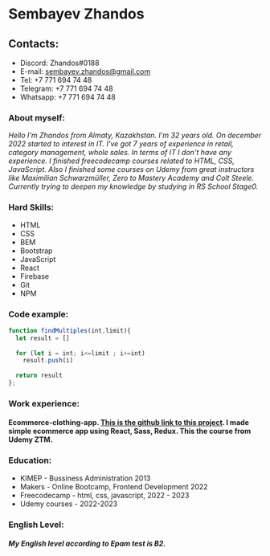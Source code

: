 # Sembayev Zhandos<br>
## Contacts:<br>
* Discord: Zhandos#0188<br>
* E-mail: sembayev.zhandos@gmail.com<br>
* Tel: +7 771 694 74 48<br>
* Telegram: +7 771 694 74 48<br>
* Whatsapp: +7 771 694 74 48<br>

### About myself:<br>
*Hello I'm Zhandos from Almaty, Kazakhstan. I'm 32 years old. On december 2022 started to interest in IT. I've got 7 years of experience in retail, category management, whole sales. In terms of IT I don't have any experience. I finished freecodecamp courses related to HTML, CSS, JavaScript. Also I finished some courses on Udemy from great instructors like Maximilian Schwarzmüller, Zero to Mastery Academy and Colt Steele. Currently trying to deepen my knowledge by studying in RS School Stage0.*

### Hard Skills:<br>
* HTML
* CSS
* BEM
* Bootstrap
* JavaScript
* React
* Firebase
* Git
* NPM

### Code example:<br>
```javascript
function findMultiples(int,limit){
  let result = []
  
  for (let i = int; i<=limit ; i+=int)
    result.push(i)
    
  return result
};
```

### Work experience:<br>
#### Ecommerce-clothing-app. [This is the github link to this project](https://hexlet.io). I made simple ecommerce app using React, Sass, Redux. This the course from Udemy ZTM.

### Education:<br>
* KIMEP - Bussiness Administration 2013
* Makers - Online Bootcamp, Frontend Development 2022
* Freecodecamp - html, css, javascript, 2022 - 2023
* Udemy courses - 2022-2023

### English Level:<br>
##### My English level according to Epam test is B2.